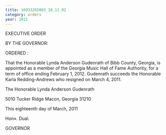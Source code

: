 ```yaml
---
title: 16933265003_18_11_02
category: orders
year: 2011
---
```

 

EXECUTIVE ORDER

BY THE GOVERNOR:

ORDERED :

That the Honorable Lynda Anderson Gudenrath of Bibb County,
Georgia, is appointed as a member of the Georgia Music Hall of
Fame Authority, for a term of ofﬁce ending February 1, 2012.
Gudenrath succeeds the Honorable Karla Redding-Andrews who
resigned on March 4, 2011.

The Honorable Lynda Anderson Gudenrath

5010 Tucker Ridge
Macon, Georgia 31210

This eighteenth day of March, 2011

Hon». Dual.

GOVERNOR

